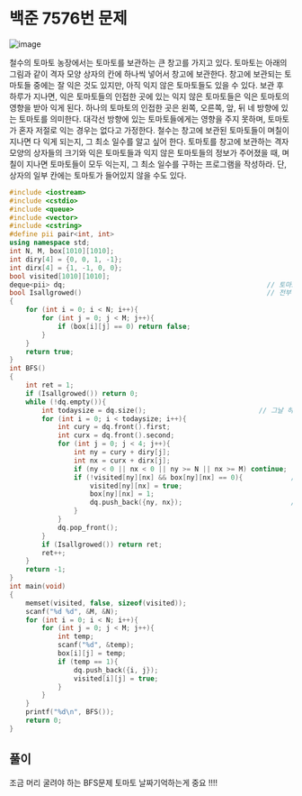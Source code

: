 # 백준 7576번 문제

[](https://www.acmicpc.net/problem/7576)

![image](https://user-images.githubusercontent.com/43857226/80309272-ffc14f80-880e-11ea-84cf-a48981a410cb.png)

철수의 토마토 농장에서는 토마토를 보관하는 큰 창고를 가지고 있다. 토마토는 아래의 그림과 같이 격자 모양 상자의 칸에 하나씩 넣어서 창고에 보관한다. 
창고에 보관되는 토마토들 중에는 잘 익은 것도 있지만, 아직 익지 않은 토마토들도 있을 수 있다.
보관 후 하루가 지나면, 익은 토마토들의 인접한 곳에 있는 익지 않은 토마토들은 익은 토마토의
영향을 받아 익게 된다. 하나의 토마토의 인접한 곳은 왼쪽, 오른쪽, 앞, 뒤 네 방향에 있는 토마토를 의미한다.
대각선 방향에 있는 토마토들에게는 영향을 주지 못하며, 토마토가 혼자 저절로 익는 경우는 없다고 가정한다.
철수는 창고에 보관된 토마토들이 며칠이 지나면 다 익게 되는지, 그 최소 일수를 알고 싶어 한다.
토마토를 창고에 보관하는 격자모양의 상자들의 크기와 익은 토마토들과 익지 않은 토마토들의 정보가 주어졌을 때, 
며칠이 지나면 토마토들이 모두 익는지, 그 최소 일수를 구하는 프로그램을 작성하라. 단, 상자의 일부 칸에는 토마토가 들어있지 않을 수도 있다.

```c++
#include <iostream>
#include <cstdio>
#include <queue>
#include <vector>
#include <cstring>
#define pii pair<int, int>
using namespace std;
int N, M, box[1010][1010];
int diry[4] = {0, 0, 1, -1};
int dirx[4] = {1, -1, 0, 0};
bool visited[1010][1010];
deque<pii> dq;                                                  // 토마토 날짜 체크를 위한 디큐선언
bool Isallgrowed()                                              // 전부 다 익었나 안익었나 체크 
{
    for (int i = 0; i < N; i++){
        for (int j = 0; j < M; j++){
            if (box[i][j] == 0) return false;
        }
    }
    return true;
}
int BFS()
{
    int ret = 1;
    if (Isallgrowed()) return 0;
    while (!dq.empty()){
        int todaysize = dq.size();                            // 그날 하루 익을 토마토 사이즈
        for (int i = 0; i < todaysize; i++){
            int cury = dq.front().first;
            int curx = dq.front().second;
            for (int j = 0; j < 4; j++){
                int ny = cury + diry[j];
                int nx = curx + dirx[j];
                if (ny < 0 || nx < 0 || ny >= N || nx >= M) continue;
                if (!visited[ny][nx] && box[ny][nx] == 0){            // 안익은 토마토 있으면 체크
                    visited[ny][nx] = true;
                    box[ny][nx] = 1;
                    dq.push_back({ny, nx});                           // 익은 토마토 좌표 디큐푸쉬
                }
            }
            dq.pop_front();
        }
        if (Isallgrowed()) return ret;
        ret++;
    }
    return -1;
}
int main(void)
{
    memset(visited, false, sizeof(visited));
    scanf("%d %d", &M, &N);
    for (int i = 0; i < N; i++){
        for (int j = 0; j < M; j++){
            int temp;
            scanf("%d", &temp);
            box[i][j] = temp;
            if (temp == 1){
                dq.push_back({i, j});
                visited[i][j] = true;
            }
        }
    }
    printf("%d\n", BFS());
    return 0;
}
```
 
## 풀이

조금 머리 굴려야 하는 BFS문제 토마토 날짜기억하는게 중요 !!!! 
